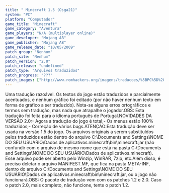 ```yaml
---
title: " Minecraft 1.5 (Osga21)"
system: "PC"
platform: "Computador"
game_title: "Minecraft"
game_category: "Aventura"
game_players: "N/A (multiplayer online)"
game_developer: "Mojang AB"
game_publisher: "Mojang AB"
game_release_date: "10/05/2009"
patch_group: "Nenhum"
patch_site: "Nenhum"
patch_version: "2.0"
patch_release: "undefined"
patch_type: "Arquivos traduzidos"
patch_progress: "???"
patch_images: ["http://www.romhackers.org/imagens/traducoes/%5BPC%5D%20Minecraft%20-%20Osga21%20-%201.png","http://www.romhackers.org/imagens/traducoes/%5BPC%5D%20Minecraft%20-%20Osga21%20-%202.png","http://www.romhackers.org/imagens/traducoes/%5BPC%5D%20Minecraft%20-%20Osga21%20-%203.png"]
---
```

Uma tradução razoável. Os textos do jogo estão traduzidos e parcialmente acentuados, e nenhum gráfico foi editado (por não haver nenhum texto em forma de gráfico a ser traduzido). Nota-se alguns erros ortográficos e termos sem tradução, mas nada que atrapalhe o jogador.OBS: Esta tradução foi feita para o idioma português de Portugal.NOVIDADES DA VERSÃO 2.0:- Agora a tradução do jogo é total;- Os menus estão 100% traduzidos;- Correção de vários bugs.ATENÇÃO:Esta tradução deve ser usada na versão 1.5 do jogo. Os arquivos originais a serem substituídos pelos traduzidos estão dentro do arquivo C:\Documents and Settings\NOME DO SEU USUÁRIO\Dados de aplicativos\.minecraft\bin\minecraft.jar (não confundir com o arquivo de mesmo nome que está na pasta C:\Documents and Settings\NOME DO SEU USUÁRIO\Dados de aplicativos\.minecraft\). Esse arquivo pode ser aberto pelo Winzip, WinRAR, 7zip, etc.Além disso, é preciso deletar o arquivo MANIFEST.MF, que fica na pasta META-INF, dentro do arquivo C:\Documents and Settings\NOME DO SEU USUÁRIO\Dados de aplicativos\.minecraft\bin\minecraft.jar, ou o jogo não funcionará.OBS: O pacote de tradução vem com os patches 1.2 e 2.0. Caso o patch 2.0, mais completo, não funcione, tente o patch 1.2.
